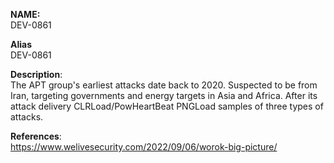 **NAME:**  
DEV-0861 


**Alias**  
DEV-0861


**Description**:   
The APT group's earliest attacks date back to 2020. Suspected to be from Iran, targeting governments and energy targets in Asia and Africa. After its attack delivery CLRLoad/PowHeartBeat PNGLoad samples of three types of attacks.


**References**:  
https://www.welivesecurity.com/2022/09/06/worok-big-picture/